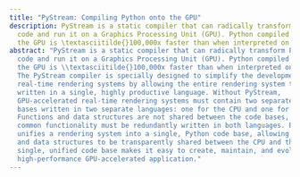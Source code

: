 ```yaml
---
title: "PyStream: Compiling Python onto the GPU"
description: PyStream is a static compiler that can radically transform Python
  code and run it on a Graphics Processing Unit (GPU). Python compiled to run on
  the GPU is \textasciitilde{}100,000x faster than when interpreted on the CPU.
abstract: "PyStream is a static compiler that can radically transform Python
  code and run it on a Graphics Processing Unit (GPU). Python compiled to run on
  the GPU is \\textasciitilde{}100,000x faster than when interpreted on the CPU.
  The PyStream compiler is specially designed to simplify the development of
  real-time rendering systems by allowing the entire rendering system to be
  written in a single, highly productive language. Without PyStream,
  GPU-accelerated real-time rendering systems must contain two separate code
  bases written in two separate languages: one for the CPU and one for the GPU.
  Functions and data structures are not shared between the code bases, and any
  common functionality must be redundantly written in both languages. PyStream
  unifies a rendering system into a single, Python code base, allowing functions
  and data structures to be transparently shared between the CPU and the GPU. A
  single, unified code base makes it easy to create, maintain, and evolve a
  high-performance GPU-accelerated application."
---
```


